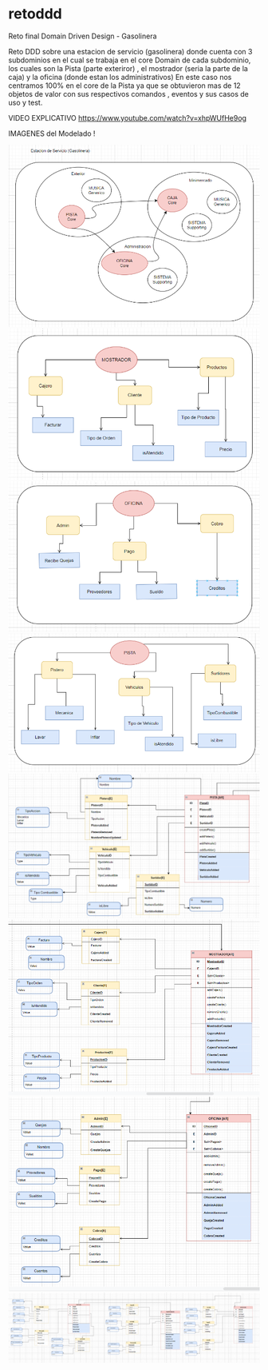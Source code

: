 # retoddd


Reto final Domain Driven Design - Gasolinera

Reto DDD sobre una estacion de servicio (gasolinera) donde cuenta con 3 subdominios en el cual se trabaja en el core Domain de cada subdominio, los cuales son la Pista (parte exteriror) , el mostrador (seria la parte de la caja) y la oficina (donde estan los administrativos)
En este caso nos centramos 100% en el core de la Pista ya que se obtuvieron mas de 12 objetos de valor con sus respectivos comandos , eventos y sus casos de uso y test.


VIDEO EXPLICATIVO https://www.youtube.com/watch?v=xhpWUfHe9og

IMAGENES del Modelado !


![img.png](https://raw.githubusercontent.com/luchoca/retoddd/main/img/Big%20Picture%20Gasolinera.png)
![img.png](https://raw.githubusercontent.com/luchoca/retoddd/main/img/SubDomain-Mostrador.png)
![img.png](https://raw.githubusercontent.com/luchoca/retoddd/main/img/SubDomain-Oficina.png)
![img.png](https://raw.githubusercontent.com/luchoca/retoddd/main/img/SubDomain-Pista.png)
![img.png](https://raw.githubusercontent.com/luchoca/retoddd/main/img/Modelo%20Dominio%20-%20Pista.png)
![img.png](https://raw.githubusercontent.com/luchoca/retoddd/main/img/Modelo%20Dominio%20-%20Mostrador.png)
![img.png](https://raw.githubusercontent.com/luchoca/retoddd/main/img/Modelo%20Dominio%20-%20Oficina.png)
![img.png](https://raw.githubusercontent.com/luchoca/retoddd/main/img/Modelo%20Dominio%20Gasolinera.png)
